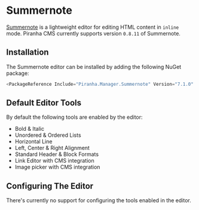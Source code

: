 # Summernote

[Summernote](https://summernote.org) is a lightweight editor for editing HTML content in `inline` mode. Piranha CMS currently supports version `0.8.11` of Summernote.

## Installation

The Summernote editor can be installed by adding the following NuGet package:

~~~ csharp
<PackageReference Include="Piranha.Manager.Summernote" Version="7.1.0" />
~~~

## Default Editor Tools

By default the following tools are enabled by the editor:

* Bold & Italic
* Unordered & Ordered Lists
* Horizontal Line
* Left, Center & Right Alignment
* Standard Header & Block Formats
* Link Editor with CMS integration
* Image picker with CMS integration

## Configuring The Editor

There's currently no support for configuring the tools enabled in the editor.